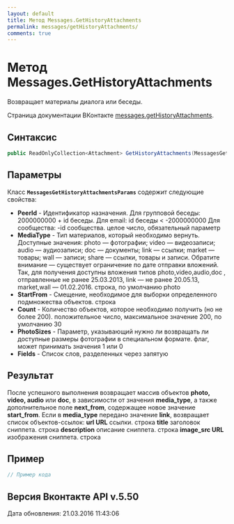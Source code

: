 ```yaml
---
layout: default
title: Метод Messages.GetHistoryAttachments
permalink: messages/getHistoryAttachments/
comments: true
---
```

# Метод Messages.GetHistoryAttachments
Возвращает материалы диалога или беседы.

Страница документации ВКонтакте [messages.getHistoryAttachments](https://vk.com/dev/messages.getHistoryAttachments).
## Синтаксис
``` csharp
public ReadOnlyCollection<Attachment> GetHistoryAttachments(MessagesGetHistoryAttachmentsParams @params)
```

## Параметры
Класс **`MessagesGetHistoryAttachmentsParams`** содержит следующие свойства:

+ **PeerId** - Идентификатор назначения. Для групповой беседы: 
2000000000 + id беседы. 
Для email: 
id беседы &lt; -2000000000 
Для сообщества: 
-id сообщества. 
 целое число, обязательный параметр
+ **MediaType** - Тип материалов, который необходимо вернуть. 
Доступные значения: 
photo — фотографии; 
video — видеозаписи; 
audio — аудиозаписи; 
doc — документы; 
link — ссылки; 
market — товары; 
wall — записи; 
share — ссылки, товары и записи. 
Обратите внимание — существует ограничение по дате отправки вложений. Так, для получения доступны вложения типов photo,video,audio,doc , отправленные не ранее 25.03.2013, link — не ранее 20.05.13, market,wall — 01.02.2016. строка, по умолчанию photo
+ **StartFrom** - Смещение, необходимое для выборки определенного подмножества объектов. строка
+ **Count** - Количество объектов, которое необходимо получить (но не более 200). положительное число, максимальное значение 200, по умолчанию 30
+ **PhotoSizes** - Параметр, указывающий нужно ли возвращать ли доступные размеры фотографии в специальном формате. флаг, может принимать значения 1 или 0
+ **Fields** - Список слов, разделенных через запятую

## Результат
После успешного выполнения возвращает массив объектов **photo, video, audio** или **doc**, в зависимости от значения **media_type**, а также дополнительное поле **next_from**, содержащее новое значение **start_from**. 
Если в **media_type** передано значение **link**, возвращает список объектов-ссылок: 
**url URL** ссылки. 
 строка **title** заголовок сниппета. 
 строка **description** описание сниппета. 
 строка **image_src URL** изображения сниппета. 
 строка

## Пример
``` csharp
// Пример кода
```

## Версия Вконтакте API v.5.50
Дата обновления: 21.03.2016 11:43:06
